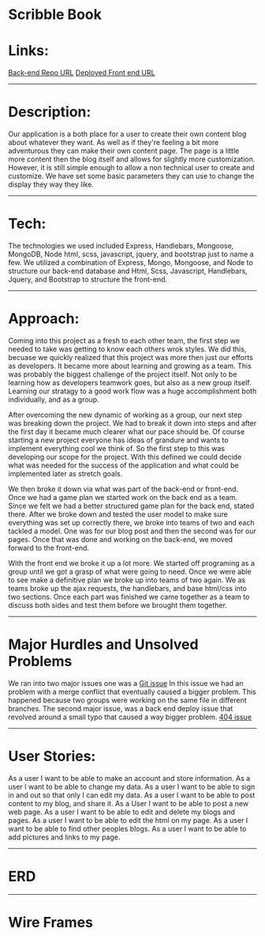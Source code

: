 # Scribble Book

# Links:
[Back-end Repo URL](https://github.com/squirtle-squadron/cms-api)
[Deployed Front end URL](https://squirtle-squadron.github.io/cms/#)

---
# Description:
  Our application is a both place for a user to create their own content blog
about whatever they want. As well as if they're feeling a bit more adventurous
they can make their own content page. The page is a little more content then the
blog itself and allows for slightly more customization. However, it is still
simple enough to allow a non technical user to create and customize. We have set
some basic parameters they can use to change the display they way they like.

---
# Tech:
  The technologies we used included Express, Handlebars, Mongoose, MongoDB, Node
html, scss, javascript, jquery, and bootstrap just to name a few. We utilized a
combination of Express, Mongo, Mongoose, and Node to structure our back-end
database and Html, Scss, Javascript, Handlebars, Jquery, and Bootstrap to
structure the front-end.

---
# Approach:
  Coming into this project as a fresh to each other team, the first step we
needed to take was getting to know each others wrok styles. We did this, becuase
we quickly realized that this project was more then just our efforts as
developers. It became more about learning and growing as a team. This was
probably the biggest challenge of the project itself. Not only to be learning
how as developers teamwork goes, but also as a new group itself. Learning our
stratagy to a good work flow was a huge accomplishment both individually, and as
a group.

  After overcoming the new dynamic of working as a group, our next step was
breaking down the project. We had to break it down into steps and after the
first day it became much clearer what our pace should be. Of course starting a
new project everyone has ideas of grandure and wants to implement everything
cool we think of. So the first step to this was developing our scope for the
project. With this defined we could decide what was needed for the success of
the application and what could be implemented later as stretch goals.

  We then broke it down via what was part of the back-end or front-end. Once we
had a game plan we started work on the back end as a team. Since we felt we had
a better structured game plan for the back end, stated there. After we broke
down and tested the user model to make sure everything was set up correctly
there, we broke into teams of two and each tackled a model. One was for our blog
post and then the second was for our pages. Once that was done and working on
the back-end, we moved forward to the front-end.

  With the front end we broke it up a lot more. We started off programing as a
group until we got a grasp of what were going to need. Once we were able to see
make a definitive plan we broke up into teams of two again. We as teams broke up
the ajax requests, the handlebars, and base html/css into two sections. Once
each part was finished we came together as a team to discuss both sides and
test them before we brought them together.

---
# Major Hurdles and Unsolved Problems
We ran into two major issues one was a [Git issue](https://github.com/ga-wdi-boston/team-project/issues/243) In this issue
we had an problem with a merge conflict that eventually caused a bigger problem.
This happened because two groups were working on the same file in different
branches.
The second major issue, was a back end deploy issue that revolved around a small
typo that caused a way bigger problem. [404 issue](https://github.com/ga-wdi-boston/team-project/issues/250)

---
# User Stories:
As a user I want to be able to make an account and store information.
As a user I want to be able to change my data.
As a user I want to be able to sign in and out so that only I can edit my data.
As a user I want to be able to post content to my blog, and share it.
As a User I want to be able to post a new web page.
As a user I want to be able to edit and delete my blogs and pages.
As a user I want to be able to edit the html on my page.
As a user I want to be able to find other peoples blogs.
As a user I want to be able to add pictures and links to my page.

---
# ERD

---
# Wire Frames
